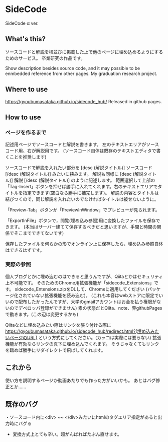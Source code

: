 # SideCode
SideCode α ver.

## What's this?
ソースコードと解説を横並びに掲載した上で他のページに埋め込めるようにするためのサービス。
卒業研究の作品です。

Show description besides source code, and it may possible to be enmbedded reference from other pages.
My graduation research project.

## Where to use
https://gyoubumasataka.github.io/sidecode_hub/
Released in github pages.

## How to use

### ページを作るまで
記述用ページでソースコードと解説を書きます。
左のテキストエリアがソースコード用、右が解説用です。
(ソースコード自体は既存のテキストエディタで書くことを推奨します)

ソースコードで解説を入れたい部分を
[desc (解説タイトル)] ソースコード [/desc (解説タイトル)]
みたいに挟みます。
解説も同様に
[desc (解説タイトル)] 解説 [/desc (解説タイトル)]
のように記述します。
範囲選択して上部の「Tag-Insert」ボタンを押せば勝手に入れてくれます。右のテキストエリアでタイトルを指定できます(空白なら勝手に補完します)。
解説の内容とタイトルは結びつくので，同じ解説を入れたいのでなければタイトルは被せないように。

「Preview-Tab」ボタンか「PreviewInWindow」でプレビューが見られます。

「ExportInFile」ボタンで，閲覧(埋め込み参照)用に変換したファイルを保存できます。
(本当はサーバー建てて保存するべきだと思いますが、手間と時間の関係でそこまでできてないです)

保存したファイルを何らかの形でオンライン上に保存したら，埋め込み参照自体はできるはずです。

### 実際の参照
個人ブログとかに埋め込むのはできると思うんですが、Qiitaとかはセキュリティ上不可能です。
そのためのChrome用拡張機能が「sidecode_Extensions」です。
sidecode_Entensions.zipをDLして、Chromeに適用してください
(パッケージ化されていない拡張機能を読み込む)。
(これも本音はwebストアに限定でいいので配布したかったんですが、大学のgmailアカウントはお金を払う権限がないのでデベロッパ登録ができません)
素の状態だとQiita、note、弊githubPagesで動きます。(この辺は変更するかも)

Qiitaなどに埋め込みたい際はリンクを張り付ける際に
https://gyoubumasataka.github.io/sidecode_hub/redirect.html?(埋め込みたいページのURL)
という方式にしてください。(カッコは実際には要らない)
拡張機能が有効ならリンクの真下に埋め込んでくれます。
そうじゃなくてもリンクを踏めば勝手にリダイレクトで飛ばしてくれます。

## これから
使い方を説明するページか動画あたりでも作った方がいいかも。
あとはバグ修正とか……

## 既存のバグ
・ソースコード内に\<div\> ~~ \</div\>みたいにhtmlのタグエリア指定があると出力時にバグる
 - 変換方式上とても辛い。超がんばればたぶん直せます。

